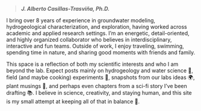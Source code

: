 > ***J. Alberto Casillas-Trasviña, Ph.D.***

I bring over 8 years of experience in groundwater modeling, hydrogeological characterization, and exploration, having worked across academic and applied research settings. I’m an energetic, detail-oriented, and highly organized collaborator who believes in interdisciplinary, interactive and fun teams. Outside of work, I enjoy traveling, swimming, spending time in nature, and sharing good moments with friends and family.

This space is a reflection of both my scientific interests and who I am beyond the lab. Expect posts mainly on hydrogeology and water science 🌊, field (and maybe cooking) experiments 🥘, snapshots from our labs ideas 🌍, plant musings 🌿, and perhaps even chapters from a sci-fi story I’ve been drafting 📚. I believe in science, creativity, and staying human, and this site is my small attempt at keeping all of that in balance 🐋.